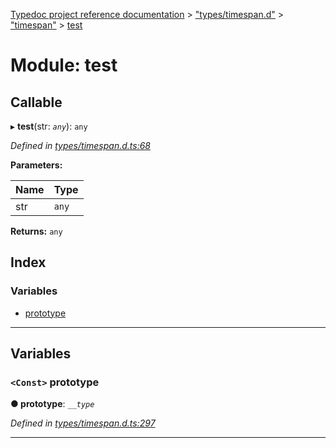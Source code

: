 [Typedoc project reference documentation](../README.md) > ["types/timespan.d"](../modules/_types_timespan_d_.md) > ["timespan"](../modules/_types_timespan_d_._timespan_.md) > [test](../modules/_types_timespan_d_._timespan_.test.md)

# Module: test

## Callable
▸ **test**(str: *`any`*): `any`

*Defined in [types/timespan.d.ts:68](https://github.com/DocuWare/REST-Sample-TS/blob/22cf36b/src/types/timespan.d.ts#L68)*

**Parameters:**

| Name | Type |
| ------ | ------ |
| str | `any` |

**Returns:** `any`

## Index

### Variables

* [prototype](_types_timespan_d_._timespan_.test.md#prototype)

---

## Variables

<a id="prototype"></a>

### `<Const>` prototype

**● prototype**: *`__type`*

*Defined in [types/timespan.d.ts:297](https://github.com/DocuWare/REST-Sample-TS/blob/22cf36b/src/types/timespan.d.ts#L297)*

___

